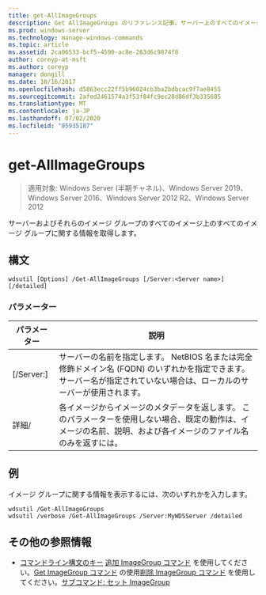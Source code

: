 ```yaml
---
title: get-AllImageGroups
description: Get AllImageGroups のリファレンス記事。サーバー上のすべてのイメージグループとそれらのイメージグループ内のすべてのイメージに関する情報を取得します。
ms.prod: windows-server
ms.technology: manage-windows-commands
ms.topic: article
ms.assetid: 2ca06533-bcf5-4590-ac8e-263d6c9874f8
author: coreyp-at-msft
ms.author: coreyp
manager: dongill
ms.date: 10/16/2017
ms.openlocfilehash: d5863ecc22ff5b96024cb3ba2bdbcac9f7ae8455
ms.sourcegitcommit: 2afed2461574a3f53f84fc9ec28d86df3b335685
ms.translationtype: MT
ms.contentlocale: ja-JP
ms.lasthandoff: 07/02/2020
ms.locfileid: "85935187"
---
```

# <a name="get-allimagegroups"></a>get-AllImageGroups

> 適用対象: Windows Server (半期チャネル)、Windows Server 2019、Windows Server 2016、Windows Server 2012 R2、Windows Server 2012

サーバーおよびそれらのイメージ グループのすべてのイメージ上のすべてのイメージ グループに関する情報を取得します。

## <a name="syntax"></a>構文
```
wdsutil [Options] /Get-AllImageGroups [/Server:<Server name>] [/detailed]
```
### <a name="parameters"></a>パラメーター
|パラメーター|説明|
|-------|--------|
|[/Server:<Server name>]|サーバーの名前を指定します。 NetBIOS 名または完全修飾ドメイン名 (FQDN) のいずれかを指定できます。 サーバー名が指定されていない場合は、ローカルのサーバーが使用されます。|
|詳細/|各イメージからイメージのメタデータを返します。 このパラメーターを使用しない場合、既定の動作は、イメージの名前、説明、および各イメージのファイル名のみを返すには。|
## <a name="examples"></a>例
イメージ グループに関する情報を表示するには、次のいずれかを入力します。
```
wdsutil /Get-AllImageGroups
wdsutil /verbose /Get-AllImageGroups /Server:MyWDSServer /detailed
```
## <a name="additional-references"></a>その他の参照情報
- [コマンドライン構文のキー](command-line-syntax-key.md) 
[追加 ImageGroup コマンド](using-the-add-imagegroup-command.md) 
 を使用してください。[Get ImageGroup コマンド](using-the-get-imagegroup-command.md) 
 の使用[削除 ImageGroup コマンド](using-the-remove-imagegroup-command.md) 
 を使用してください。[サブコマンド: セット ImageGroup](subcommand-set-imagegroup.md)
